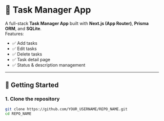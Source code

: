 # 📝 Task Manager App

A full-stack **Task Manager App** built with **Next.js (App Router)**, **Prisma ORM**, and **SQLite**.  
Features:
- ✅ Add tasks
- ✅ Edit tasks
- ✅ Delete tasks
- ✅ Task detail page
- ✅ Status & description management

---

## 🚀 Getting Started

### 1. Clone the repository
```bash
git clone https://github.com/YOUR_USERNAME/REPO_NAME.git
cd REPO_NAME
